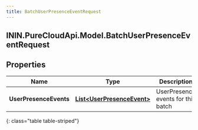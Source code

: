 ```yaml
---
title: BatchUserPresenceEventRequest
---
```

## ININ.PureCloudApi.Model.BatchUserPresenceEventRequest

## Properties

|Name | Type | Description | Notes|
|------------ | ------------- | ------------- | -------------|
| **UserPresenceEvents** | [**List&lt;UserPresenceEvent&gt;**](UserPresenceEvent.html) | UserPresence events for this batch | [optional] |
{: class="table table-striped"}


